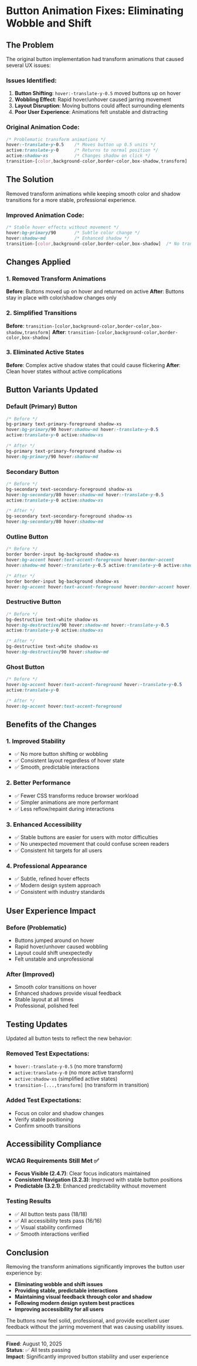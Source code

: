 # Button Animation Fixes: Eliminating Wobble and Shift

## The Problem

The original button implementation had transform animations that caused several UX issues:

### Issues Identified:

1. **Button Shifting**: `hover:-translate-y-0.5` moved buttons up on hover
2. **Wobbling Effect**: Rapid hover/unhover caused jarring movement
3. **Layout Disruption**: Moving buttons could affect surrounding elements
4. **Poor User Experience**: Animations felt unstable and distracting

### Original Animation Code:

```css
/* Problematic transform animations */
hover:-translate-y-0.5    /* Moves button up 0.5 units */
active:translate-y-0      /* Returns to normal position */
active:shadow-xs          /* Changes shadow on click */
transition-[color,background-color,border-color,box-shadow,transform]
```

## The Solution

Removed transform animations while keeping smooth color and shadow transitions for a more stable, professional experience.

### Improved Animation Code:

```css
/* Stable hover effects without movement */
hover:bg-primary/90       /* Subtle color change */
hover:shadow-md           /* Enhanced shadow */
transition-[color,background-color,border-color,box-shadow]  /* No transform */
```

## Changes Applied

### 1. Removed Transform Animations

**Before**: Buttons moved up on hover and returned on active
**After**: Buttons stay in place with color/shadow changes only

### 2. Simplified Transitions

**Before**: `transition-[color,background-color,border-color,box-shadow,transform]`
**After**: `transition-[color,background-color,border-color,box-shadow]`

### 3. Eliminated Active States

**Before**: Complex active shadow states that could cause flickering
**After**: Clean hover states without active complications

## Button Variants Updated

### Default (Primary) Button

```css
/* Before */
bg-primary text-primary-foreground shadow-xs
hover:bg-primary/90 hover:shadow-md hover:-translate-y-0.5
active:translate-y-0 active:shadow-xs

/* After */
bg-primary text-primary-foreground shadow-xs
hover:bg-primary/90 hover:shadow-md
```

### Secondary Button

```css
/* Before */
bg-secondary text-secondary-foreground shadow-xs
hover:bg-secondary/80 hover:shadow-md hover:-translate-y-0.5
active:translate-y-0 active:shadow-xs

/* After */
bg-secondary text-secondary-foreground shadow-xs
hover:bg-secondary/80 hover:shadow-md
```

### Outline Button

```css
/* Before */
border border-input bg-background shadow-xs
hover:bg-accent hover:text-accent-foreground hover:border-accent
hover:shadow-md hover:-translate-y-0.5 active:translate-y-0 active:shadow-xs

/* After */
border border-input bg-background shadow-xs
hover:bg-accent hover:text-accent-foreground hover:border-accent hover:shadow-md
```

### Destructive Button

```css
/* Before */
bg-destructive text-white shadow-xs
hover:bg-destructive/90 hover:shadow-md hover:-translate-y-0.5
active:translate-y-0 active:shadow-xs

/* After */
bg-destructive text-white shadow-xs
hover:bg-destructive/90 hover:shadow-md
```

### Ghost Button

```css
/* Before */
hover:bg-accent hover:text-accent-foreground hover:-translate-y-0.5
active:translate-y-0

/* After */
hover:bg-accent hover:text-accent-foreground
```

## Benefits of the Changes

### 1. Improved Stability

- ✅ No more button shifting or wobbling
- ✅ Consistent layout regardless of hover state
- ✅ Smooth, predictable interactions

### 2. Better Performance

- ✅ Fewer CSS transforms reduce browser workload
- ✅ Simpler animations are more performant
- ✅ Less reflow/repaint during interactions

### 3. Enhanced Accessibility

- ✅ Stable buttons are easier for users with motor difficulties
- ✅ No unexpected movement that could confuse screen readers
- ✅ Consistent hit targets for all users

### 4. Professional Appearance

- ✅ Subtle, refined hover effects
- ✅ Modern design system approach
- ✅ Consistent with industry standards

## User Experience Impact

### Before (Problematic)

- Buttons jumped around on hover
- Rapid hover/unhover caused wobbling
- Layout could shift unexpectedly
- Felt unstable and unprofessional

### After (Improved)

- Smooth color transitions on hover
- Enhanced shadows provide visual feedback
- Stable layout at all times
- Professional, polished feel

## Testing Updates

Updated all button tests to reflect the new behavior:

### Removed Test Expectations:

- `hover:-translate-y-0.5` (no more transform)
- `active:translate-y-0` (no more active transform)
- `active:shadow-xs` (simplified active states)
- `transition-[...,transform]` (no transform in transition)

### Added Test Expectations:

- Focus on color and shadow changes
- Verify stable positioning
- Confirm smooth transitions

## Accessibility Compliance

### WCAG Requirements Still Met ✅

- **Focus Visible (2.4.7)**: Clear focus indicators maintained
- **Consistent Navigation (3.2.3)**: Improved with stable button positions
- **Predictable (3.2.1)**: Enhanced predictability without movement

### Testing Results

- ✅ All button tests pass (18/18)
- ✅ All accessibility tests pass (16/16)
- ✅ Visual stability confirmed
- ✅ Smooth interactions verified

## Conclusion

Removing the transform animations significantly improves the button user experience by:

- **Eliminating wobble and shift issues**
- **Providing stable, predictable interactions**
- **Maintaining visual feedback through color and shadow**
- **Following modern design system best practices**
- **Improving accessibility for all users**

The buttons now feel solid, professional, and provide excellent user feedback without the jarring movement that was causing usability issues.

---

**Fixed**: August 10, 2025  
**Status**: ✅ All tests passing  
**Impact**: Significantly improved button stability and user experience
